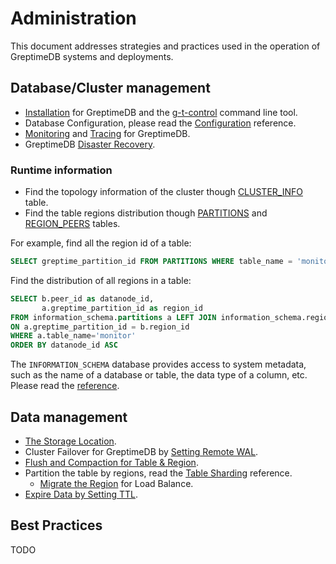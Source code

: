 # Administration

This document addresses strategies and practices used in the operation of GreptimeDB systems and deployments.

## Database/Cluster management

* [Installation](/getting-started/installation/overview.md) for GreptimeDB and the [g-t-control](/reference/gtctl.md) command line tool.
* Database Configuration, please read the [Configuration](./configuration.md) reference.
* [Monitoring](./monitoring.md) and [Tracing](./tracing.md) for GreptimeDB.
* GreptimeDB [Disaster Recovery](./disaster-recovery/overview.md).

### Runtime information

* Find the topology information of the cluster though [CLUSTER_INFO](/reference/sql/information-schema/cluster-info.md) table.
* Find the table regions distribution though [PARTITIONS](/reference/sql/information-schema/partitions.md) and [REGION_PEERS](/reference/sql/information-schema/region-peers.md) tables.

For example, find all the region id of a table:

```sql
SELECT greptime_partition_id FROM PARTITIONS WHERE table_name = 'monitor'
```

Find the distribution of all regions in a table:

```sql
SELECT b.peer_id as datanode_id,
       a.greptime_partition_id as region_id
FROM information_schema.partitions a LEFT JOIN information_schema.region_peers b
ON a.greptime_partition_id = b.region_id
WHERE a.table_name='monitor'
ORDER BY datanode_id ASC
```

The `INFORMATION_SCHEMA` database provides access to system metadata, such as the name of a database or table, the data type of a column, etc. Please read the [reference](/reference/sql/information-schema/overview.md).

## Data management

* [The Storage Location](/user-guide/concepts/storage-location.md).
* Cluster Failover for GreptimeDB by [Setting Remote WAL](./remote-wal/quick-start.md).
* [Flush and Compaction for Table & Region](/reference/sql/functions/overview.md#admin-functions).
* Partition the table by regions, read the [Table Sharding](/contributor-guide/frontend/table-sharding.md) reference.
  * [Migrate the Region](./region-migration.md) for Load Balance.
* [Expire Data by Setting TTL](/user-guide/concepts/features-that-you-concern.md#can-i-set-ttl-or-retention-policy-for-different-tables-or-measurements).

## Best Practices

TODO